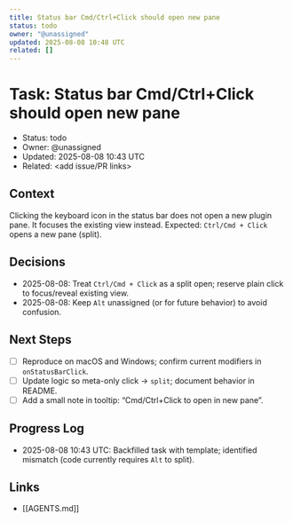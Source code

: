 ```yaml
---
title: Status bar Cmd/Ctrl+Click should open new pane
status: todo
owner: "@unassigned"
updated: 2025-08-08 10:48 UTC
related: []
---
```

# Task: Status bar Cmd/Ctrl+Click should open new pane

- Status: todo
- Owner: @unassigned
- Updated: 2025-08-08 10:43 UTC
- Related: <add issue/PR links>

## Context
Clicking the keyboard icon in the status bar does not open a new plugin pane. It focuses the existing view instead. Expected: `Ctrl/Cmd + Click` opens a new pane (split).

## Decisions
- 2025-08-08: Treat `Ctrl/Cmd + Click` as a split open; reserve plain click to focus/reveal existing view.
- 2025-08-08: Keep `Alt` unassigned (or for future behavior) to avoid confusion.

## Next Steps
- [ ] Reproduce on macOS and Windows; confirm current modifiers in `onStatusBarClick`.
- [ ] Update logic so meta-only click -> `split`; document behavior in README.
- [ ] Add a small note in tooltip: “Cmd/Ctrl+Click to open in new pane”.

## Progress Log
- 2025-08-08 10:43 UTC: Backfilled task with template; identified mismatch (code currently requires `Alt` to split).

## Links
- [[AGENTS.md]]

